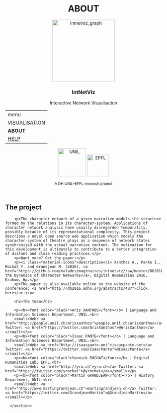 <html>
  <body>
      <header>
        <h1>ABOUT</h1>
        <img src="https://raw.githubusercontent.com/maladesimaginaires/intnetviz/gh-pages/img/intnetviz_graph.png" alt="Intnetviz_graph" style="width:200px;">
        <h3>IntNetViz</h3> 
        <p>Interactive Network Visualisation</p>
        <table style="width:100%">
          <tr>
            <td><i class="material-icons">menu</i></td>
          </tr>
          <tr>
            <td><a href="https://maladesimaginaires.github.io/intnetviz/">VISUALISATION</a></td>
          </tr>
          <tr>
            <td><b><a href="https://maladesimaginaires.github.io/intnetviz/about.html">ABOUT</a></b></td>
          </tr>
          <tr>
            <td><a href="https://maladesimaginaires.github.io/intnetviz/help.html">HELP</a></td>
          </tr>
        </table>
        <img src="https://raw.githubusercontent.com/maladesimaginaires/intnetviz/master/img/logo_unil.png" alt="UNIL" style="width:90px;">      <img src="https://raw.githubusercontent.com/maladesimaginaires/intnetviz/master/img/logo_epfl.jpg" alt="EPFL" style="width:70px;">
        <p><small>A DH UNIL–EPFL research project</small></p>
      </header>
      <section>
        <h2>The project</h2>

        <p>The character network of a given narrative models the structure formed by the relations in its character-system. Applications of character network analysis have usually disregarded temporality, possibly because of its representational complexity. This project describes a novel open source web application which models the character-system of theatre plays as a sequence of network states synchronised with the actual narrative content. The motivation for this development is ultimately to contribute to a better integration of distant and close reading practices.</p>
        <p>Want more? Get the paper:</p>
        <p><i class="material-icons">description</i> Xanthos A., Pante I., Rochat Y. and Grandjean M. (2016), <a href="https://github.com/maladesimaginaires/intnetviz/raw/master/DH2016_xanthos_et_al.pdf">Visualising the Dynamics of Character Networks</a>, Digital Humanities 2016, Krakow, 6p.</p>
        <p>The paper is also available online on the website of the conference: <a href="http://dh2016.adho.org/abstracts/407">click here</a>.</p>

        <h2>The team</h2>

        <p><b><font color="black">Aris XANTHOS</font></b> | Language and Information Sciences Department, UNIL.<br>
        <small>Web: <a href="http://people.unil.ch/arisxanthos">people.unil.ch/arisxanthos</a> Twitter: <a href="https://twitter.com/ArisXanthos">@ArisXanthos</a></small></p>
        <p><b><font color="black">Isaac PANTE</font></b> | Language and Information Sciences Department, UNIL.<br>
        <small>Web: <a href="http://isaacpante.net">isaacpante.net</a> Twitter: <a href="https://twitter.com/IsaacPante">@IsaacPante</a></small></p>
        <p><b><font color="black">Yannick ROCHAT</font></b> | Digital Humanities Lab, EPFL.<br>
        <small>Web: <a href="http://yro.ch">yro.ch</a> Twitter: <a href="https://twitter.com/yrochat">@yrochat</a></small></p>
        <p><b><font color="black">Martin GRANDJEAN</font></b> | History Department, UNIL.<br>
        <small>Web: <a href="http://www.martingrandjean.ch">martingrandjean.ch</a> Twitter: <a href="https://twitter.com/GrandjeanMartin">@GrandjeanMartin</a></small></p>

      </section> 
  </body>
</html>

